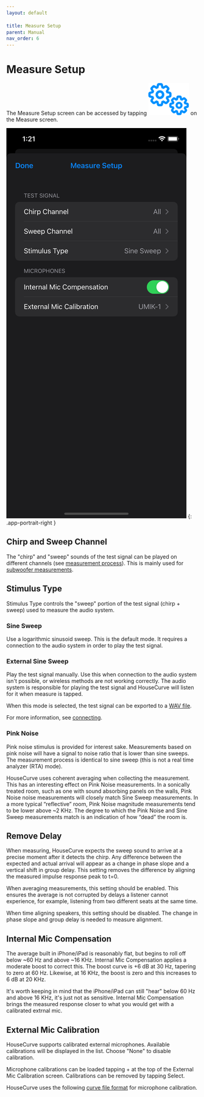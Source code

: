 ```yaml
---
layout: default

title: Measure Setup
parent: Manual
nav_order: 6
---
```


# Measure Setup
The Measure Setup screen can be accessed by tapping <img src="/assets/img/setup.png" alt="Setup" class="app-icon"> on the Measure screen.

![Measure setup screen](/assets/img/measure_setup.png)
{: .app-portrait-right }

## Chirp and Sweep Channel
The "chirp" and "sweep" sounds of the test signal can be played on different channels (see [measurement process](../usage/measurement_process.md)).  This is mainly used for [subwoofer measurements](../usage/subwoofer.md).


## Stimulus Type
Stimulus Type controls the "sweep" portion of the test signal (chirp + sweep) used to measure the audio system.

### Sine Sweep
Use a logarithmic sinusoid sweep.  This is the default mode.  It requires a connection to the audio system in order to play the test signal.

### External Sine Sweep
Play the test signal manually.  Use this when connection to the audio system isn't possible, or wireless methods are not working correctly.  The audio system is responsible for playing the test signal and HouseCurve will listen for it when measure is tapped.

When this mode is selected, the test signal can be exported to a [WAV file](file_formats.md#test-signal).

For more information, see [connecting](../usage/connecting.md#externally-played-sweeps).

### Pink Noise
Pink noise stimulus is provided for interest sake.  Measurements based on pink noise will have a signal to noise ratio that is lower than sine sweeps.  The measurement process is identical to sine sweep (this is not a real time analyzer (RTA) mode).

HouseCurve uses coherent averaging when collecting the measurement.  This has an interesting effect on Pink Noise measurements.  In a sonically treated room, such as one with sound absorbing panels on the walls, Pink Noise noise measurements will closely match Sine Sweep measurements.  In a more typical “reflective” room, Pink Noise magnitude measurements tend to be lower above ~2 KHz.  The degree to which the Pink Noise and Sine Sweep measurements match is an indication of how “dead” the room is.


## Remove Delay
When measuring, HouseCurve expects the sweep sound to arrive at a precise moment after it detects the chirp.  Any difference between the expected and actual arrival will appear as a change in phase slope and a vertical shift in group delay.  This setting removes the difference by aligning the measured impulse response peak to t=0.

When averaging measurements, this setting should be enabled.  This ensures the average is not corrupted by delays a listener cannot experience, for example, listening from two different seats at the same time.

When time aligning speakers, this setting should be disabled.  The change in phase slope and group delay is needed to measure alignment.


## Internal Mic Compensation
The average built in iPhone/iPad is reasonably flat, but begins to roll off below ~60 Hz and above ~16 KHz.  Internal Mic Compensation applies a moderate boost to correct this.  The boost curve is +6 dB at 30 Hz, tapering to zero at 60 Hz.  Likewise, at 16 KHz, the boost is zero and this increases to 6 dB at 20 KHz.

It's worth keeping in mind that the iPhone/iPad can still "hear" below 60 Hz and above 16 KHz, it's just not as sensitive.  Internal Mic Compensation brings the measured response closer to what you would get with a calibrated extrnal mic.


## External Mic Calibration
HouseCurve supports calibrated external microphones.  Available calibrations will be displayed in the list.  Choose "None" to disable calibration.

Microphone calibrations can be loaded tapping + at the top of the External Mic Calibration screen.  Calibrations can be removed by tapping Select.

HouseCurve uses the following [curve file format](file_formats.md#curves) for microphone calibration.





